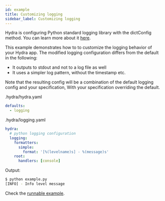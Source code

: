 ```yaml
---
id: example
title: Customizing logging
sidebar_label: Customizing logging
---
```

Hydra is configuring Python standard logging library with the dictConfig method. You can learn more about it [here](https://docs.python.org/3/howto/logging.html).
 
This example demonstrates how to to customize the logging behavior of your Hydra app.
The modified logging configuration differs from the default in the following:
 * It outputs to stdout and not to a log file as well
 * It uses a simpler log pattern, without the timestamp etc.

Note that the resulting config will be a combination of the default logging config and your specification,
With your specification overriding the default.

.hydra/hydra.yaml
```yaml
defaults:
  - logging
```

.hydra/logging.yaml
```yaml
hydra:
  # python logging configuration
  logging:
    formatters:
      simple:
        format: '[%(levelname)s] - %(message)s'
    root:
      handlers: [console]
```

Output:

```bash
$ python example.py
[INFO] - Info level message
```

Check the [runnable example](https://github.com/facebookresearch/hydra/tree/master/demos/99_hydra_configuration/logging).